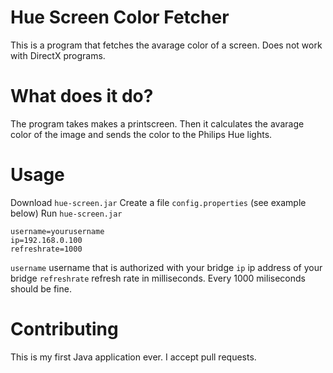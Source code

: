 # Hue Screen Color Fetcher
This is a program that fetches the avarage color of a screen. Does not work with DirectX programs.

# What does it do?
The program takes makes a printscreen. Then it calculates the avarage color of the image and sends the color to the Philips Hue lights. 

# Usage
Download `hue-screen.jar`
Create a file `config.properties` (see example below)
Run `hue-screen.jar`

```
username=yourusername
ip=192.168.0.100
refreshrate=1000
```

`username` username that is authorized with your bridge
`ip` ip address of your bridge
`refreshrate` refresh rate in milliseconds. Every 1000 miliseconds should be fine.

# Contributing
This is my first Java application ever. I accept pull requests.